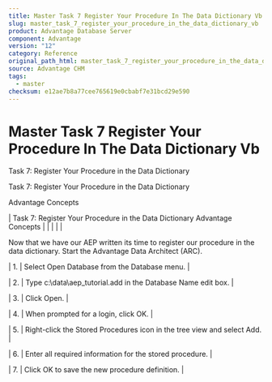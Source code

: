 ```yaml
---
title: Master Task 7 Register Your Procedure In The Data Dictionary Vb
slug: master_task_7_register_your_procedure_in_the_data_dictionary_vb
product: Advantage Database Server
component: Advantage
version: "12"
category: Reference
original_path_html: master_task_7_register_your_procedure_in_the_data_dictionary_vb.htm
source: Advantage CHM
tags:
  - master
checksum: e12ae7b8a77cee765619e0cbabf7e31bcd29e590
---
```


# Master Task 7 Register Your Procedure In The Data Dictionary Vb

Task 7: Register Your Procedure in the Data Dictionary

Task 7: Register Your Procedure in the Data Dictionary

Advantage Concepts

| Task 7: Register Your Procedure in the Data Dictionary  Advantage Concepts |  |  |  |  |

Now that we have our AEP written its time to register our procedure in the data dictionary. Start the Advantage Data Architect (ARC).

| 1. | Select Open Database from the Database menu. |

| 2. | Type c:\data\aep\_tutorial.add in the Database Name edit box. |

| 3. | Click Open. |

| 4. | When prompted for a login, click OK. |

| 5. | Right-click the Stored Procedures icon in the tree view and select Add. |

| 6. | Enter all required information for the stored procedure. |

| 7. | Click OK to save the new procedure definition. |
